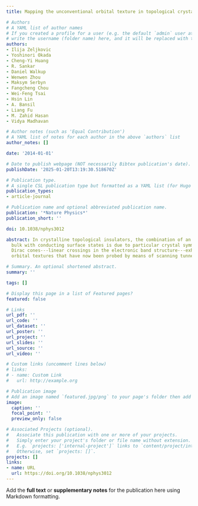 ```yaml
---
title: Mapping the unconventional orbital texture in topological crystalline insulators

# Authors
# A YAML list of author names
# If you created a profile for a user (e.g. the default `admin` user at `content/authors/admin/`), 
# write the username (folder name) here, and it will be replaced with their full name and linked to their profile.
authors:
- Ilija Zeljkovic
- Yoshinori Okada
- Cheng-Yi Huang
- R. Sankar
- Daniel Walkup
- Wenwen Zhou
- Maksym Serbyn
- Fangcheng Chou
- Wei-Feng Tsai
- Hsin Lin
- A. Bansil
- Liang Fu
- M. Zahid Hasan
- Vidya Madhavan

# Author notes (such as 'Equal Contribution')
# A YAML list of notes for each author in the above `authors` list
author_notes: []

date: '2014-01-01'

# Date to publish webpage (NOT necessarily Bibtex publication's date).
publishDate: '2025-01-20T13:19:30.518670Z'

# Publication type.
# A single CSL publication type but formatted as a YAML list (for Hugo requirements).
publication_types:
- article-journal

# Publication name and optional abbreviated publication name.
publication: '*Nature Physics*'
publication_short: ''

doi: 10.1038/nphys3012

abstract: In crystalline topological insulators, the combination of an insulating
  bulk with conducting surface states is due to particular crystal symmetry. The associated
  Dirac cones---linear crossings in the electronic band structure---exhibit non-trivial
  orbital textures that have now been probed by means of scanning tunnelling spectroscopy.

# Summary. An optional shortened abstract.
summary: ''

tags: []

# Display this page in a list of Featured pages?
featured: false

# Links
url_pdf: ''
url_code: ''
url_dataset: ''
url_poster: ''
url_project: ''
url_slides: ''
url_source: ''
url_video: ''

# Custom links (uncomment lines below)
# links:
# - name: Custom Link
#   url: http://example.org

# Publication image
# Add an image named `featured.jpg/png` to your page's folder then add a caption below.
image:
  caption: ''
  focal_point: ''
  preview_only: false

# Associated Projects (optional).
#   Associate this publication with one or more of your projects.
#   Simply enter your project's folder or file name without extension.
#   E.g. `projects: ['internal-project']` links to `content/project/internal-project/index.md`.
#   Otherwise, set `projects: []`.
projects: []
links:
- name: URL
  url: https://doi.org/10.1038/nphys3012
---
```


Add the **full text** or **supplementary notes** for the publication here using Markdown formatting.
